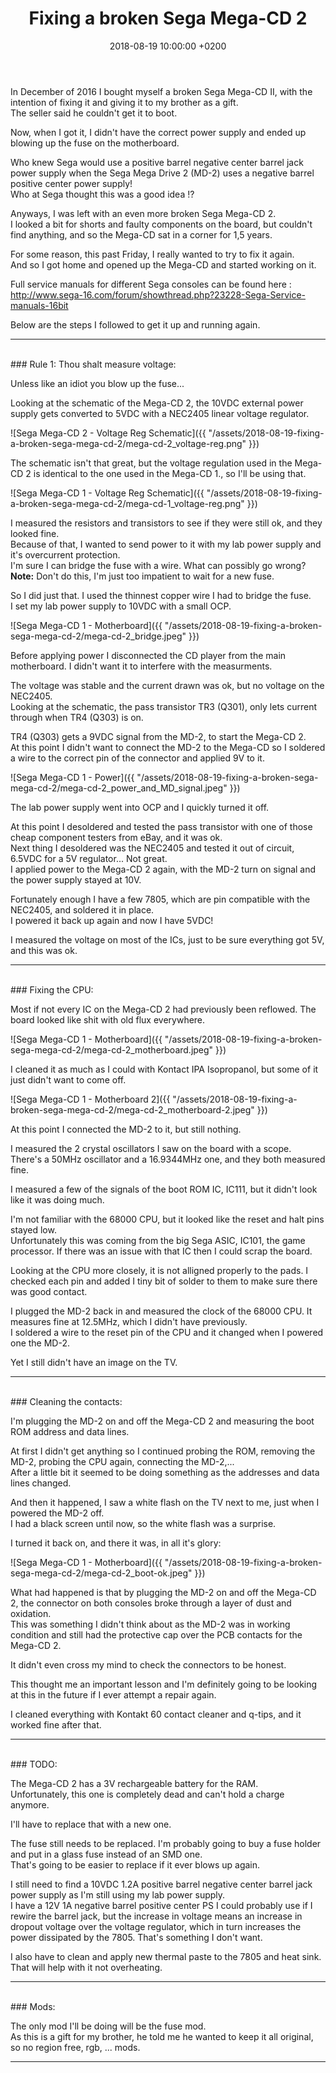﻿---
layout: post
title:  "Fixing a broken Sega Mega-CD 2"
date:   2018-08-19 10:00:00 +0200
categories: [electronics, repair, Sega]
---
In December of 2016 I bought myself a broken Sega Mega-CD II, with the intention of fixing it and giving it to my brother as a gift.<br/>
The seller said he couldn't get it to boot.

Now, when I got it, I didn't have the correct power supply and ended up blowing up the fuse on the motherboard.

Who knew Sega would use a positive barrel negative center barrel jack power supply when the Sega Mega Drive 2 (MD-2) uses a negative barrel positive center power supply!<br/>
Who at Sega thought this was a good idea !?


Anyways, I was left with an even more broken Sega Mega-CD 2.<br/>
I looked a bit for shorts and faulty components on the board, but couldn't find anything, and so the Mega-CD sat in a corner for 1,5 years.


For some reason, this past Friday, I really wanted to try to fix it again.<br/>
And so I got home and opened up the Mega-CD and started working on it.


Full service manuals for different Sega consoles can be found here : http://www.sega-16.com/forum/showthread.php?23228-Sega-Service-manuals-16bit


Below are the steps I followed to get it up and running again.

****************
<br/>
### Rule 1: Thou shalt measure voltage:

Unless like an idiot you blow up the fuse...

Looking at the schematic of the Mega-CD 2, the 10VDC external power supply gets converted to 5VDC with a NEC2405 linear voltage regulator.

![Sega Mega-CD 2 - Voltage Reg Schematic]({{ "/assets/2018-08-19-fixing-a-broken-sega-mega-cd-2/mega-cd-2_voltage-reg.png" }})

The schematic isn't that great, but the voltage regulation used in the Mega-CD 2 is identical to the one used in the Mega-CD 1., so I'll be using that.

![Sega Mega-CD 1 - Voltage Reg Schematic]({{ "/assets/2018-08-19-fixing-a-broken-sega-mega-cd-2/mega-cd-1_voltage-reg.png" }})

I measured the resistors and transistors to see if they were still ok, and they looked fine.<br/>
Because of that, I wanted to send power to it with my lab power supply and it's overcurrent protection.<br/>
I'm sure I can bridge the fuse with a wire. What can possibly go wrong? <br/>
<b>Note:</b> Don't do this, I'm just too impatient to wait for a new fuse.

So I did just that. I used the thinnest copper wire I had to bridge the fuse.<br/>
I set my lab power supply to 10VDC with a small OCP.

![Sega Mega-CD 1 - Motherboard]({{ "/assets/2018-08-19-fixing-a-broken-sega-mega-cd-2/mega-cd-2_bridge.jpeg" }})

Before applying power I disconnected the CD player from the main motherboard. I didn't want it to interfere with the measurments.

The voltage was stable and the current drawn was ok, but no voltage on the NEC2405.<br/>
Looking at the schematic, the pass transistor TR3 (Q301), only lets current through when TR4 (Q303) is on.

TR4 (Q303) gets a 9VDC signal from the MD-2, to start the Mega-CD 2.<br/>
At this point I didn't want to connect the MD-2 to the Mega-CD so I soldered a wire to the correct pin of the connector and applied 9V to it.

![Sega Mega-CD 1 - Power]({{ "/assets/2018-08-19-fixing-a-broken-sega-mega-cd-2/mega-cd-2_power_and_MD_signal.jpeg" }})

The lab power supply went into OCP and I quickly turned it off.

At this point I desoldered and tested the pass transistor with one of those cheap component testers from eBay, and it was ok.<br/>
Next thing I desoldered was the NEC2405 and tested it out of circuit, 6.5VDC for a 5V regulator... Not great.<br/>
I applied power to the Mega-CD 2 again, with the MD-2 turn on signal and the power supply stayed at 10V.<br/>

Fortunately enough I have a few 7805, which are pin compatible with the NEC2405, and soldered it in place.<br/>
I powered it back up again and now I have 5VDC!

I measured the voltage on most of the ICs, just to be sure everything got 5V, and this was ok.

***************************
<br/>
### Fixing the CPU:

Most if not every IC on the Mega-CD 2 had previously been reflowed. The board looked like shit with old flux everywhere.

![Sega Mega-CD 1 - Motherboard]({{ "/assets/2018-08-19-fixing-a-broken-sega-mega-cd-2/mega-cd-2_motherboard.jpeg" }})

I cleaned it as much as I could with Kontact IPA Isopropanol, but some of it just didn't want to come off.

![Sega Mega-CD 1 - Motherboard 2]({{ "/assets/2018-08-19-fixing-a-broken-sega-mega-cd-2/mega-cd-2_motherboard-2.jpeg" }})

At this point I connected the MD-2 to it, but still nothing.

I measured the 2 crystal oscillators I saw on the board with a scope.<br/>
There's a 50MHz oscillator and a 16.9344MHz one, and they both measured fine.

I measured a few of the signals of the boot ROM IC, IC111, but it didn't look like it was doing much.

I'm not familiar with the 68000 CPU, but it looked like the reset and halt pins stayed low.<br/>
Unfortunately this was coming from the big Sega ASIC, IC101, the game processor. If there was an issue with that IC then I could scrap the board.

Looking at the CPU more closely, it is not alligned properly to the pads. I checked each pin and added I tiny bit of solder to them to make sure there was good contact.

I plugged the MD-2 back in and measured the clock of the 68000 CPU. It measures fine at 12.5MHz, which I didn't have previously.<br/>
I soldered a wire to the reset pin of the CPU and it changed when I powered one the MD-2.

Yet I still didn't have an image on the TV.

***************************
<br/>
### Cleaning the contacts:

I'm plugging the MD-2 on and off the Mega-CD 2 and measuring the boot ROM address and data lines.

At first I didn't get anything so I continued probing the ROM, removing the MD-2, probing the CPU again, connecting the MD-2,...<br/>
After a little bit it seemed to be doing something as the addresses and data lines changed.

And then it happened, I saw a white flash on the TV next to me, just when I powered the MD-2 off.<br/>
I had a black screen until now, so the white flash was a surprise.

I turned it back on, and there it was, in all it's glory:

![Sega Mega-CD 1 - Motherboard]({{ "/assets/2018-08-19-fixing-a-broken-sega-mega-cd-2/mega-cd-2_boot-ok.jpeg" }})

What had happened is that by plugging the MD-2 on and off the Mega-CD 2, the connector on both consoles broke through a layer of dust and oxidation.<br/>
This was something I didn't think about as the MD-2 was in working condition and still had the protective cap over the PCB contacts for the Mega-CD 2.

It didn't even cross my mind to check the connectors to be honest.

This thought me an important lesson and I'm definitely going to be looking at this in the future if I ever attempt a repair again.

I cleaned everything with Kontakt 60 contact cleaner and q-tips, and it worked fine after that.<br/>

******************************
<br/>
### TODO:

The Mega-CD 2 has a 3V rechargeable battery for the RAM.<br/>
Unfortunately, this one is completely dead and can't hold a charge anymore.

I'll have to replace that with a new one.


The fuse still needs to be replaced. I'm probably going to buy a fuse holder and put in a glass fuse instead of an SMD one.<br/>
That's going to be easier to replace if it ever blows up again.

I still need to find a 10VDC 1.2A positive barrel negative center barrel jack power supply as I'm still using my lab power supply.<br/>
I have a 12V 1A negative barrel positive center PS I could probably use if I rewire the barrel jack, but the increase in voltage means an increase in dropout voltage over the voltage regulator, which in turn increases the power dissipated by the 7805. That's something I don't want.

I also have to clean and apply new thermal paste to the 7805 and heat sink. That will help with it not overheating.

******************************
<br/>
### Mods:

The only mod I'll be doing will be the fuse mod.<br/>
As this is a gift for my brother, he told me he wanted to keep it all original, so no region free, rgb, ... mods.

******************************